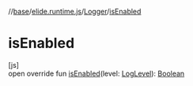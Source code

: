 //[base](../../../index.md)/[elide.runtime.js](../index.md)/[Logger](index.md)/[isEnabled](is-enabled.md)

# isEnabled

[js]\
open override fun [isEnabled](is-enabled.md)(level: [LogLevel](../../../../../packages/base/base/elide.runtime/-log-level/index.md)): [Boolean](https://kotlinlang.org/api/latest/jvm/stdlib/kotlin/-boolean/index.html)
